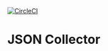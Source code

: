 [![CircleCI](https://circleci.com/gh/architecture-topography/json-collector/tree/master.svg?style=svg)](https://circleci.com/gh/architecture-topography/json-collector/tree/master)
# JSON Collector
